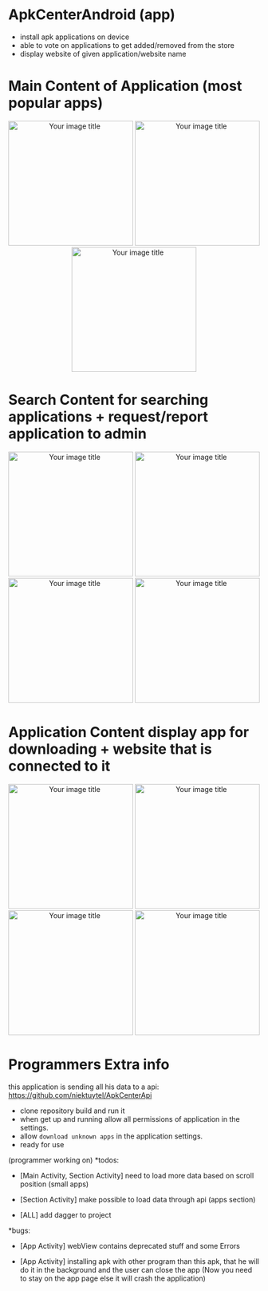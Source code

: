# ApkCenterAndroid (app)
- install apk applications on device
- able to vote on applications to get added/removed from the store
- display website of given application/website name


# Main Content of Application (most popular apps)
<p align="center">
<img src="https://github.com/niektuytel/ApkCenterAndroid/blob/master/github_sceenshots/Main_Screenshot_1605019869.png" alt="Your image title" width="250"/>
<img src="https://github.com/niektuytel/ApkCenterAndroid/blob/master/github_sceenshots/Main_Screenshot_1605019874.png" alt="Your image title" width="250"/>
<img src="https://github.com/niektuytel/ApkCenterAndroid/blob/master/github_sceenshots/Main_Screenshot_1605019880.png" alt="Your image title" width="250"/>
</p>

# Search Content for searching applications + request/report application to admin
<p align="center">
<img src="https://github.com/niektuytel/ApkCenterAndroid/blob/master/github_sceenshots/Search_Screenshot_1604961843.png" alt="Your image title" width="250"/>
<img src="https://github.com/niektuytel/ApkCenterAndroid/blob/master/github_sceenshots/Search_Screenshot_1604961870.png" alt="Your image title" width="250"/>
<img src="https://github.com/niektuytel/ApkCenterAndroid/blob/master/github_sceenshots/Search_Screenshot_1604961886.png" alt="Your image title" width="250"/>
<img src="https://github.com/niektuytel/ApkCenterAndroid/blob/master/github_sceenshots/Search_Screenshot_1604961896.png" alt="Your image title" width="250"/>
</p>

# Application Content display app for downloading + website that is connected to it
<p align="center">
<img src="https://github.com/niektuytel/ApkCenterAndroid/blob/master/github_sceenshots/App_Screenshot_1605019940.png" alt="Your image title" width="250"/>
<img src="https://github.com/niektuytel/ApkCenterAndroid/blob/master/github_sceenshots/App_Screenshot_1605019950.png" alt="Your image title" width="250"/>
<img src="https://github.com/niektuytel/ApkCenterAndroid/blob/master/github_sceenshots/App_Screenshot_1605019958.png" alt="Your image title" width="250"/>
<img src="https://github.com/niektuytel/ApkCenterAndroid/blob/master/github_sceenshots/App_Screenshot_1605019974.png" alt="Your image title" width="250"/>
</p>

# Programmers Extra info
this application is sending all his data to a api: https://github.com/niektuytel/ApkCenterApi  

- clone repository build and run it
- when get up and running allow all permissions of application in the settings.
- allow `download unknown apps` in the application settings.
- ready for use

(programmer working on)
*todos:
- [Main Activity, Section Activity]
    need to load more data based on scroll position (small apps)
    
- [Section Activity]
    make possible to load data through api (apps section)
    
- [ALL]
    add dagger to project
    
*bugs:

- [App Activity]
    webView contains deprecated stuff and some Errors

- [App Activity]
    installing apk with other program than this apk,
    that he will do it in the background and the user can close the app
    (Now you need to stay on the app page else it will crash the application)


